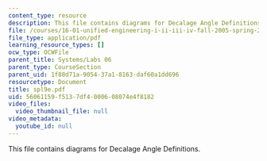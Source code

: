 ```yaml
---
content_type: resource
description: This file contains diagrams for Decalage Angle Definitions.
file: /courses/16-01-unified-engineering-i-ii-iii-iv-fall-2005-spring-2006/56061159f5137df4000608074e4f8182_spl9e.pdf
file_type: application/pdf
learning_resource_types: []
ocw_type: OCWFile
parent_title: Systems/Labs 06
parent_type: CourseSection
parent_uid: 1f88d71a-9054-37a1-8163-daf60a1dd696
resourcetype: Document
title: spl9e.pdf
uid: 56061159-f513-7df4-0006-08074e4f8182
video_files:
  video_thumbnail_file: null
video_metadata:
  youtube_id: null
---
```

This file contains diagrams for Decalage Angle Definitions.